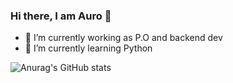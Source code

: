 ### Hi there, I am Auro 👋


- 🔭 I’m currently working as P.O and backend dev
- 🌱 I’m currently learning Python

![Anurag's GitHub stats](https://github-readme-stats.vercel.app/api?username=aurojr&show_icons=true&theme=radical)



